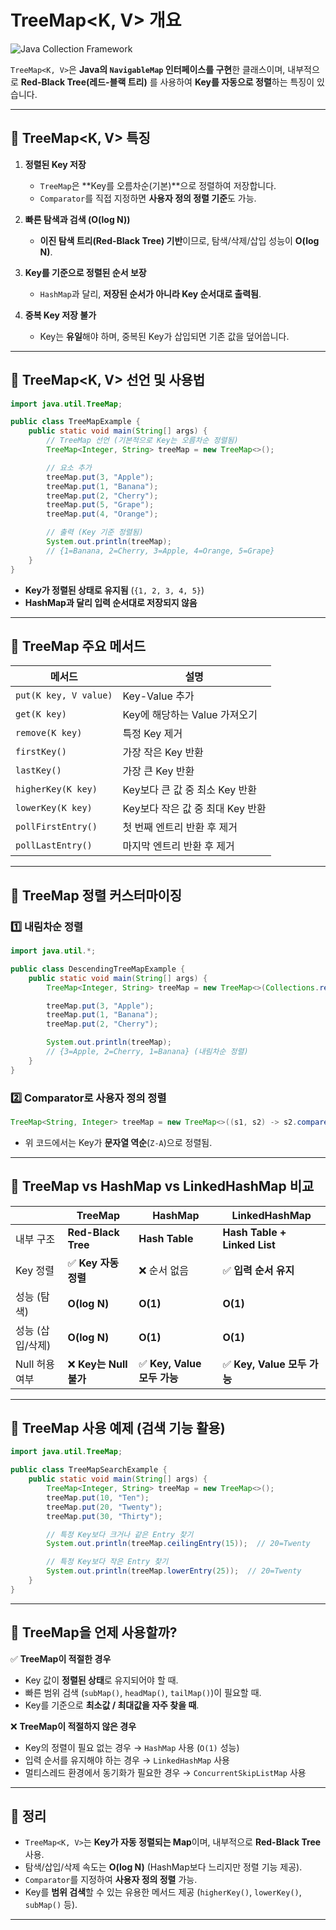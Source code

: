 # TreeMap<K, V> 개요

![Java Collection Framework](https://camo.githubusercontent.com/e9e790e3b06de82cd73140fe794d59a4c2c8ba461830853b019fb60074f53f86/68747470733a2f2f626c6f672e6b616b616f63646e2e6e65742f646e2f6d6a5646412f6274715a426350437435652f6977746355614f634942455169435258497671456a4b2f696d672e6a7067)

`TreeMap<K, V>`은 **Java의 `NavigableMap` 인터페이스를 구현**한 클래스이며, 내부적으로 **Red-Black Tree(레드-블랙 트리)** 를 사용하여 **Key를 자동으로 정렬**하는 특징이 있습니다.

---
## 📌 **TreeMap<K, V> 특징**
1. **정렬된 Key 저장**
    - `TreeMap`은 **Key를 오름차순(기본)**으로 정렬하여 저장합니다.
    - `Comparator`를 직접 지정하면 **사용자 정의 정렬 기준**도 가능.

2. **빠른 탐색과 검색 (O(log N))**
    - **이진 탐색 트리(Red-Black Tree) 기반**이므로, 탐색/삭제/삽입 성능이 **O(log N)**.

3. **Key를 기준으로 정렬된 순서 보장**
    - `HashMap`과 달리, **저장된 순서가 아니라 Key 순서대로 출력됨**.

4. **중복 Key 저장 불가**
    - Key는 **유일**해야 하며, 중복된 Key가 삽입되면 기존 값을 덮어씁니다.

---
## 📌 **TreeMap<K, V> 선언 및 사용법**
```java
import java.util.TreeMap;

public class TreeMapExample {
    public static void main(String[] args) {
        // TreeMap 선언 (기본적으로 Key는 오름차순 정렬됨)
        TreeMap<Integer, String> treeMap = new TreeMap<>();

        // 요소 추가
        treeMap.put(3, "Apple");
        treeMap.put(1, "Banana");
        treeMap.put(2, "Cherry");
        treeMap.put(5, "Grape");
        treeMap.put(4, "Orange");

        // 출력 (Key 기준 정렬됨)
        System.out.println(treeMap);  
        // {1=Banana, 2=Cherry, 3=Apple, 4=Orange, 5=Grape}
    }
}
```
- **Key가 정렬된 상태로 유지됨** (`{1, 2, 3, 4, 5}`)
- **HashMap과 달리 입력 순서대로 저장되지 않음**

---
## 📌 **TreeMap 주요 메서드**
| 메서드 | 설명 |
|---------|--------------------------------------|
| `put(K key, V value)` | Key-Value 추가 |
| `get(K key)` | Key에 해당하는 Value 가져오기 |
| `remove(K key)` | 특정 Key 제거 |
| `firstKey()` | 가장 작은 Key 반환 |
| `lastKey()` | 가장 큰 Key 반환 |
| `higherKey(K key)` | Key보다 큰 값 중 최소 Key 반환 |
| `lowerKey(K key)` | Key보다 작은 값 중 최대 Key 반환 |
| `pollFirstEntry()` | 첫 번째 엔트리 반환 후 제거 |
| `pollLastEntry()` | 마지막 엔트리 반환 후 제거 |

---
## 📌 **TreeMap 정렬 커스터마이징**
### 1️⃣ **내림차순 정렬**
```java
import java.util.*;

public class DescendingTreeMapExample {
    public static void main(String[] args) {
        TreeMap<Integer, String> treeMap = new TreeMap<>(Collections.reverseOrder());

        treeMap.put(3, "Apple");
        treeMap.put(1, "Banana");
        treeMap.put(2, "Cherry");

        System.out.println(treeMap);  
        // {3=Apple, 2=Cherry, 1=Banana} (내림차순 정렬)
    }
}
```

### 2️⃣ **Comparator로 사용자 정의 정렬**
```java
TreeMap<String, Integer> treeMap = new TreeMap<>((s1, s2) -> s2.compareTo(s1));
```
- 위 코드에서는 Key가 **문자열 역순**(`Z-A`)으로 정렬됨.

---
## 📌 **TreeMap vs HashMap vs LinkedHashMap 비교**
|  | **TreeMap** | **HashMap** | **LinkedHashMap** |
|--------|----------------|---------------|------------------|
| 내부 구조 | **Red-Black Tree** | **Hash Table** | **Hash Table + Linked List** |
| Key 정렬 | ✅ **Key 자동 정렬** | ❌ 순서 없음 | ✅ **입력 순서 유지** |
| 성능 (탐색) | **O(log N)** | **O(1)** | **O(1)** |
| 성능 (삽입/삭제) | **O(log N)** | **O(1)** | **O(1)** |
| Null 허용 여부 | ❌ **Key는 Null 불가** | ✅ **Key, Value 모두 가능** | ✅ **Key, Value 모두 가능** |

---
## 📌 **TreeMap 사용 예제 (검색 기능 활용)**
```java
import java.util.TreeMap;

public class TreeMapSearchExample {
    public static void main(String[] args) {
        TreeMap<Integer, String> treeMap = new TreeMap<>();
        treeMap.put(10, "Ten");
        treeMap.put(20, "Twenty");
        treeMap.put(30, "Thirty");

        // 특정 Key보다 크거나 같은 Entry 찾기
        System.out.println(treeMap.ceilingEntry(15));  // 20=Twenty

        // 특정 Key보다 작은 Entry 찾기
        System.out.println(treeMap.lowerEntry(25));  // 20=Twenty
    }
}
```
---
## 📌 **TreeMap을 언제 사용할까?**
✅ **TreeMap이 적절한 경우**
- Key 값이 **정렬된 상태**로 유지되어야 할 때.
- 빠른 범위 검색 (`subMap()`, `headMap()`, `tailMap()`)이 필요할 때.
- Key를 기준으로 **최소값 / 최대값을 자주 찾을 때**.

❌ **TreeMap이 적절하지 않은 경우**
- Key의 정렬이 필요 없는 경우 → `HashMap` 사용 (`O(1)` 성능)
- 입력 순서를 유지해야 하는 경우 → `LinkedHashMap` 사용
- 멀티스레드 환경에서 동기화가 필요한 경우 → `ConcurrentSkipListMap` 사용

---
## 📌 **정리**
- `TreeMap<K, V>`는 **Key가 자동 정렬되는 Map**이며, 내부적으로 **Red-Black Tree** 사용.
- 탐색/삽입/삭제 속도는 **O(log N)** (HashMap보다 느리지만 정렬 기능 제공).
- `Comparator`를 지정하여 **사용자 정의 정렬** 가능.
- Key를 **범위 검색**할 수 있는 유용한 메서드 제공 (`higherKey()`, `lowerKey()`, `subMap()` 등).

---
